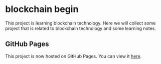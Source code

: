 # blockchain begin

This project is learning blockchain technology. Here we will collect some project that is related to blockchain technology and some learning notes.

## GitHub Pages

This project is now hosted on GitHub Pages. You can view it [here](https://jiahaoxiang2000.github.io/blockchain-begin/).
